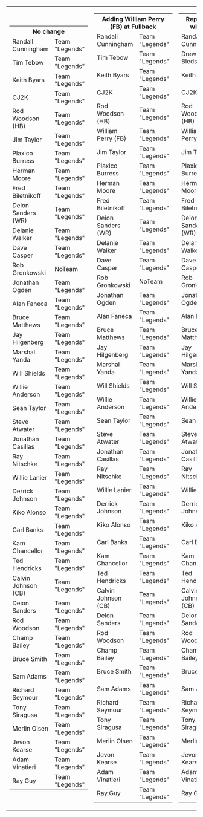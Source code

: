 <table>
<tr>
<td><table>
<tr><th colspan=2>No change</th></tr>
<tr><td>Randall Cunningham</td><td>Team "Legends"</td></tr>
<tr><td>Tim Tebow</td><td>Team "Legends"</td></tr>
<tr><td>Keith Byars</td><td>Team "Legends"</td></tr>
<tr><td>CJ2K</td><td>Team "Legends"</td></tr>
<tr><td>Rod Woodson (HB)</td><td>Team "Legends"</td></tr>
<tr><td>Jim Taylor</td><td>Team "Legends"</td></tr>
<tr><td>Plaxico Burress</td><td>Team "Legends"</td></tr>
<tr><td>Herman Moore</td><td>Team "Legends"</td></tr>
<tr><td>Fred Biletnikoff</td><td>Team "Legends"</td></tr>
<tr><td>Deion Sanders (WR)</td><td>Team "Legends"</td></tr>
<tr><td>Delanie Walker</td><td>Team "Legends"</td></tr>
<tr><td>Dave Casper</td><td>Team "Legends"</td></tr>
<tr><td>Rob Gronkowski</td><td>NoTeam</td></tr>
<tr><td>Jonathan Ogden</td><td>Team "Legends"</td></tr>
<tr><td>Alan Faneca</td><td>Team "Legends"</td></tr>
<tr><td>Bruce Matthews</td><td>Team "Legends"</td></tr>
<tr><td>Jay Hilgenberg</td><td>Team "Legends"</td></tr>
<tr><td>Marshal Yanda</td><td>Team "Legends"</td></tr>
<tr><td>Will Shields</td><td>Team "Legends"</td></tr>
<tr><td>Willie Anderson</td><td>Team "Legends"</td></tr>
<tr><td>Sean Taylor</td><td>Team "Legends"</td></tr>
<tr><td>Steve Atwater</td><td>Team "Legends"</td></tr>
<tr><td>Jonathan Casillas</td><td>Team "Legends"</td></tr>
<tr><td>Ray Nitschke</td><td>Team "Legends"</td></tr>
<tr><td>Willie Lanier</td><td>Team "Legends"</td></tr>
<tr><td>Derrick Johnson</td><td>Team "Legends"</td></tr>
<tr><td>Kiko Alonso</td><td>Team "Legends"</td></tr>
<tr><td>Carl Banks</td><td>Team "Legends"</td></tr>
<tr><td>Kam Chancellor</td><td>Team "Legends"</td></tr>
<tr><td>Ted Hendricks</td><td>Team "Legends"</td></tr>
<tr><td>Calvin Johnson (CB)</td><td>Team "Legends"</td></tr>
<tr><td>Deion Sanders</td><td>Team "Legends"</td></tr>
<tr><td>Rod Woodson</td><td>Team "Legends"</td></tr>
<tr><td>Champ Bailey</td><td>Team "Legends"</td></tr>
<tr><td>Bruce Smith</td><td>Team "Legends"</td></tr>
<tr><td>Sam Adams</td><td>Team "Legends"</td></tr>
<tr><td>Richard Seymour</td><td>Team "Legends"</td></tr>
<tr><td>Tony Siragusa</td><td>Team "Legends"</td></tr>
<tr><td>Merlin Olsen</td><td>Team "Legends"</td></tr>
<tr><td>Jevon Kearse</td><td>Team "Legends"</td></tr>
<tr><td>Adam Vinatieri</td><td>Team "Legends"</td></tr>
<tr><td>Ray Guy</td><td>Team "Legends"</td></tr>
</table></td>
<td><table>
<tr><th colspan=2>Adding William Perry (FB) at Fullback</th></tr>
<tr><td>Randall Cunningham</td><td>Team "Legends"</td></tr>
<tr><td>Tim Tebow</td><td>Team "Legends"</td></tr>
<tr><td>Keith Byars</td><td>Team "Legends"</td></tr>
<tr><td>CJ2K</td><td>Team "Legends"</td></tr>
<tr><td>Rod Woodson (HB)</td><td>Team "Legends"</td></tr>
<tr><td>William Perry (FB)</td><td>Team "Legends"</td></tr>
<tr><td>Jim Taylor</td><td>Team "Legends"</td></tr>
<tr><td>Plaxico Burress</td><td>Team "Legends"</td></tr>
<tr><td>Herman Moore</td><td>Team "Legends"</td></tr>
<tr><td>Fred Biletnikoff</td><td>Team "Legends"</td></tr>
<tr><td>Deion Sanders (WR)</td><td>Team "Legends"</td></tr>
<tr><td>Delanie Walker</td><td>Team "Legends"</td></tr>
<tr><td>Dave Casper</td><td>Team "Legends"</td></tr>
<tr><td>Rob Gronkowski</td><td>NoTeam</td></tr>
<tr><td>Jonathan Ogden</td><td>Team "Legends"</td></tr>
<tr><td>Alan Faneca</td><td>Team "Legends"</td></tr>
<tr><td>Bruce Matthews</td><td>Team "Legends"</td></tr>
<tr><td>Jay Hilgenberg</td><td>Team "Legends"</td></tr>
<tr><td>Marshal Yanda</td><td>Team "Legends"</td></tr>
<tr><td>Will Shields</td><td>Team "Legends"</td></tr>
<tr><td>Willie Anderson</td><td>Team "Legends"</td></tr>
<tr><td>Sean Taylor</td><td>Team "Legends"</td></tr>
<tr><td>Steve Atwater</td><td>Team "Legends"</td></tr>
<tr><td>Jonathan Casillas</td><td>Team "Legends"</td></tr>
<tr><td>Ray Nitschke</td><td>Team "Legends"</td></tr>
<tr><td>Willie Lanier</td><td>Team "Legends"</td></tr>
<tr><td>Derrick Johnson</td><td>Team "Legends"</td></tr>
<tr><td>Kiko Alonso</td><td>Team "Legends"</td></tr>
<tr><td>Carl Banks</td><td>Team "Legends"</td></tr>
<tr><td>Kam Chancellor</td><td>Team "Legends"</td></tr>
<tr><td>Ted Hendricks</td><td>Team "Legends"</td></tr>
<tr><td>Calvin Johnson (CB)</td><td>Team "Legends"</td></tr>
<tr><td>Deion Sanders</td><td>Team "Legends"</td></tr>
<tr><td>Rod Woodson</td><td>Team "Legends"</td></tr>
<tr><td>Champ Bailey</td><td>Team "Legends"</td></tr>
<tr><td>Bruce Smith</td><td>Team "Legends"</td></tr>
<tr><td>Sam Adams</td><td>Team "Legends"</td></tr>
<tr><td>Richard Seymour</td><td>Team "Legends"</td></tr>
<tr><td>Tony Siragusa</td><td>Team "Legends"</td></tr>
<tr><td>Merlin Olsen</td><td>Team "Legends"</td></tr>
<tr><td>Jevon Kearse</td><td>Team "Legends"</td></tr>
<tr><td>Adam Vinatieri</td><td>Team "Legends"</td></tr>
<tr><td>Ray Guy</td><td>Team "Legends"</td></tr>
</table></td>
<td><table>
<tr><th colspan=2>Replacing Tim Tebow with Drew Bledsoe</th></tr>
<tr><td>Randall Cunningham</td><td>Team "Legends"</td></tr>
<tr><td>Drew Bledsoe</td><td>Team "Legends"</td></tr>
<tr><td>Keith Byars</td><td>Team "Legends"</td></tr>
<tr><td>CJ2K</td><td>Team "Legends"</td></tr>
<tr><td>Rod Woodson (HB)</td><td>Team "Legends"</td></tr>
<tr><td>William Perry (FB)</td><td>Team "Legends"</td></tr>
<tr><td>Jim Taylor</td><td>Team "Legends"</td></tr>
<tr><td>Plaxico Burress</td><td>Team "Legends"</td></tr>
<tr><td>Herman Moore</td><td>Team "Legends"</td></tr>
<tr><td>Fred Biletnikoff</td><td>Team "Legends"</td></tr>
<tr><td>Deion Sanders (WR)</td><td>Team "Legends"</td></tr>
<tr><td>Delanie Walker</td><td>Team "Legends"</td></tr>
<tr><td>Dave Casper</td><td>Team "Legends"</td></tr>
<tr><td>Rob Gronkowski</td><td>NoTeam</td></tr>
<tr><td>Jonathan Ogden</td><td>Team "Legends"</td></tr>
<tr><td>Alan Faneca</td><td>Team "Legends"</td></tr>
<tr><td>Bruce Matthews</td><td>Team "Legends"</td></tr>
<tr><td>Jay Hilgenberg</td><td>Team "Legends"</td></tr>
<tr><td>Marshal Yanda</td><td>Team "Legends"</td></tr>
<tr><td>Will Shields</td><td>Team "Legends"</td></tr>
<tr><td>Willie Anderson</td><td>Team "Legends"</td></tr>
<tr><td>Sean Taylor</td><td>Team "Legends"</td></tr>
<tr><td>Steve Atwater</td><td>Team "Legends"</td></tr>
<tr><td>Jonathan Casillas</td><td>Team "Legends"</td></tr>
<tr><td>Ray Nitschke</td><td>Team "Legends"</td></tr>
<tr><td>Willie Lanier</td><td>Team "Legends"</td></tr>
<tr><td>Derrick Johnson</td><td>Team "Legends"</td></tr>
<tr><td>Kiko Alonso</td><td>Team "Legends"</td></tr>
<tr><td>Carl Banks</td><td>Team "Legends"</td></tr>
<tr><td>Kam Chancellor</td><td>Team "Legends"</td></tr>
<tr><td>Ted Hendricks</td><td>Team "Legends"</td></tr>
<tr><td>Calvin Johnson (CB)</td><td>Team "Legends"</td></tr>
<tr><td>Deion Sanders</td><td>Team "Legends"</td></tr>
<tr><td>Rod Woodson</td><td>Team "Legends"</td></tr>
<tr><td>Champ Bailey</td><td>Team "Legends"</td></tr>
<tr><td>Bruce Smith</td><td>Team "Legends"</td></tr>
<tr><td>Sam Adams</td><td>Team "Legends"</td></tr>
<tr><td>Richard Seymour</td><td>Team "Legends"</td></tr>
<tr><td>Tony Siragusa</td><td>Team "Legends"</td></tr>
<tr><td>Merlin Olsen</td><td>Team "Legends"</td></tr>
<tr><td>Jevon Kearse</td><td>Team "Legends"</td></tr>
<tr><td>Adam Vinatieri</td><td>Team "Legends"</td></tr>
<tr><td>Ray Guy</td><td>Team "Legends"</td></tr>
</table></td>
</tr>
</table>